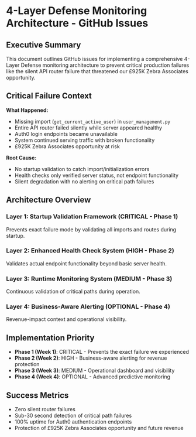 # 4-Layer Defense Monitoring Architecture - GitHub Issues

## Executive Summary

This document outlines GitHub issues for implementing a comprehensive 4-Layer Defense monitoring architecture to prevent critical production failures like the silent API router failure that threatened our £925K Zebra Associates opportunity.

## Critical Failure Context

**What Happened:**
- Missing import (`get_current_active_user`) in `user_management.py`
- Entire API router failed silently while server appeared healthy
- Auth0 login endpoints became unavailable
- System continued serving traffic with broken functionality
- £925K Zebra Associates opportunity at risk

**Root Cause:**
- No startup validation to catch import/initialization errors
- Health checks only verified server status, not endpoint functionality
- Silent degradation with no alerting on critical path failures

## Architecture Overview

### Layer 1: Startup Validation Framework (CRITICAL - Phase 1)
Prevents exact failure mode by validating all imports and routes during startup.

### Layer 2: Enhanced Health Check System (HIGH - Phase 2)
Validates actual endpoint functionality beyond basic server health.

### Layer 3: Runtime Monitoring System (MEDIUM - Phase 3)
Continuous validation of critical paths during operation.

### Layer 4: Business-Aware Alerting (OPTIONAL - Phase 4)
Revenue-impact context and operational visibility.

## Implementation Priority

- **Phase 1 (Week 1)**: CRITICAL - Prevents the exact failure we experienced
- **Phase 2 (Week 2)**: HIGH - Business-aware alerting for revenue protection
- **Phase 3 (Week 3)**: MEDIUM - Operational dashboard and visibility
- **Phase 4 (Week 4)**: OPTIONAL - Advanced predictive monitoring

## Success Metrics

- Zero silent router failures
- Sub-30 second detection of critical path failures
- 100% uptime for Auth0 authentication endpoints
- Protection of £925K Zebra Associates opportunity and future revenue